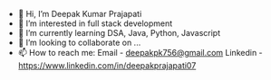 - 👋 Hi, I’m Deepak Kumar Prajapati
- 👀 I’m interested in full stack development
- 🌱 I’m currently learning DSA, Java, Python, Javascript
- 💞️ I’m looking to collaborate on ...
- 📫 How to reach me:
    Email - deepakpk756@gmail.com
    Linkedin - https://www.linkedin.com/in/deepakprajapati07

<!---
deepakprajapati01/deepakprajapati01 is a ✨ special ✨ repository because its `README.md` (this file) appears on your GitHub profile.
You can click the Preview link to take a look at your changes.
--->
